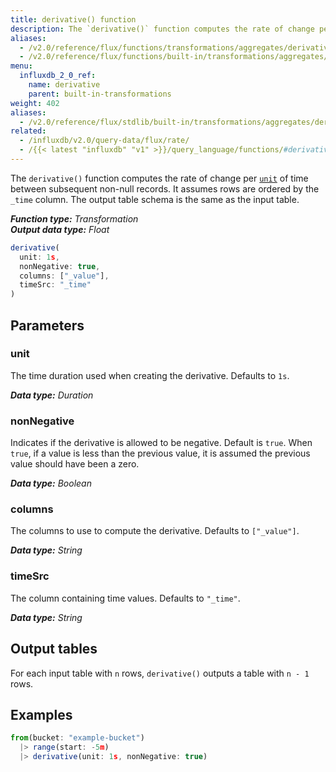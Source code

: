```yaml
---
title: derivative() function
description: The `derivative()` function computes the rate of change per unit of time between subsequent non-null records.
aliases:
  - /v2.0/reference/flux/functions/transformations/aggregates/derivative
  - /v2.0/reference/flux/functions/built-in/transformations/aggregates/derivative/
menu:
  influxdb_2_0_ref:
    name: derivative
    parent: built-in-transformations
weight: 402
aliases:
  - /v2.0/reference/flux/stdlib/built-in/transformations/aggregates/derivative
related:
  - /influxdb/v2.0/query-data/flux/rate/
  - /{{< latest "influxdb" "v1" >}}/query_language/functions/#derivative, InfluxQL – DERIVATIVE()
---
```


The `derivative()` function computes the rate of change per [`unit`](#unit) of time between subsequent non-null records.
It assumes rows are ordered by the `_time` column.
The output table schema is the same as the input table.

_**Function type:** Transformation_  
_**Output data type:** Float_

```js
derivative(
  unit: 1s,
  nonNegative: true,
  columns: ["_value"],
  timeSrc: "_time"
)
```

## Parameters

### unit
The time duration used when creating the derivative.
Defaults to `1s`.

_**Data type:** Duration_

### nonNegative
Indicates if the derivative is allowed to be negative. Default is `true`.
When `true`, if a value is less than the previous value, it is assumed the
previous value should have been a zero.

_**Data type:** Boolean_

### columns
The columns to use to compute the derivative.
Defaults to `["_value"]`.

_**Data type:** String_

### timeSrc
The column containing time values.
Defaults to `"_time"`.

_**Data type:** String_

## Output tables
For each input table with `n` rows, `derivative()` outputs a table with `n - 1` rows.

## Examples
```js
from(bucket: "example-bucket")
  |> range(start: -5m)
  |> derivative(unit: 1s, nonNegative: true)
```
